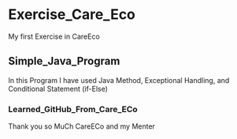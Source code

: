 # Exercise_Care_Eco
My first Exercise in CareEco

## Simple_Java_Program
In this Program I have used Java Method, Exceptional Handling, and Conditional Statement (if-Else)

### Learned_GitHub_From_Care_ECo 
 Thank you so MuCh CareECo and my Menter
